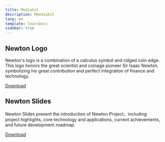 ```yaml
---
title: Mediakit
description: Mmediakit
lang: en
template: learnDocs
sidebar: true
---
```


## Newton Logo

Newton's logo is a combination of a calculus symbol and ridged coin edge. This logo honors the great scientist and coinage pioneer Sir Isaac Newton, symbolizing his great contribution and perfect integration of finance and technology.

<a href="./media-kit-logo.zip" download="media-kit-logo.zip">Download</a>

## Newton Slides

Newton Slides present the introduction of Newton Project，including project highlights, core technology and applications, current achievements, and future development roadmap.

<a href="./newtonproject-2020.zip" download="newtonproject-2020.zip">Download</a>
